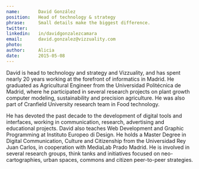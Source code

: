```yaml
---
name:       David González
position:   Head of technology & strategy
phrase:     Small details make the biggest difference.
twitter:    
linkedin:   in/davidgonzalezcamara
email:      david.gonzalez@vizzuality.com
photo:      
author:     Alicia
date:       2015-05-08
---
```


 David is head to technology and strategy and Vizzuality, and has spent nearly 20 years working at the forefront of informatics in Madrid. He graduated as Agricultural Engineer from the Universidad Politécnica de Madrid, where he participated in several research projects on plant growth computer modeling, sustainability and precision agriculture. He was also part of Cranfield University research team in Food technology. 

 He has devoted the past decade to the development of digital tools and interfaces, working in communication, research, advertising and educational projects. David also teaches Web Development and Graphic Programming at Instituto Europeo di Design. He holds a Master Degree in Digital Communication, Culture and Citizenship from the Universidad Rey Juan Carlos, in cooperation with MediaLab Prado Madrid. He is involved in several research groups, think tanks and initiatives focused on neo-cartographies, urban spaces, commons and citizen peer-to-peer strategies. 